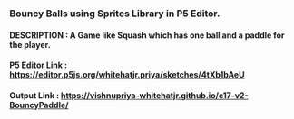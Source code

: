 ### Bouncy Balls using Sprites Library in P5 Editor.

#### DESCRIPTION : A Game like Squash which has one ball and a paddle for the player.

#### P5 Editor Link : https://editor.p5js.org/whitehatjr.priya/sketches/4tXb1bAeU
#### Output Link : https://vishnupriya-whitehatjr.github.io/c17-v2-BouncyPaddle/
